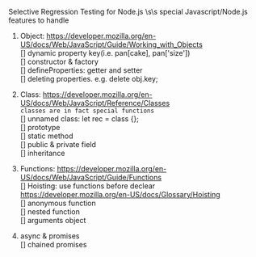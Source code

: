 Selective Regression Testing for Node.js
\s\s
special Javascript/Node.js features to handle
1) Object: https://developer.mozilla.org/en-US/docs/Web/JavaScript/Guide/Working_with_Objects <br /> 
	[] dynamic property key(i.e. pan[cake], pan['size']) <br />
	[] constructor & factory <br />
	[] defineProperties: getter and setter <br />
	[] deleting properties. e.g. delete obj.key;  <br />

2) Class: https://developer.mozilla.org/en-US/docs/Web/JavaScript/Reference/Classes <br />
   `classes are in fact special functions` <br />
	[] unnamed class: let rec = class {}; <br />
	[] prototype <br />
	[] static method <br />
	[] public & private field <br />
	[] inheritance <br />


3) Functions: https://developer.mozilla.org/en-US/docs/Web/JavaScript/Guide/Functions <br />
	[] Hoisting: use functions before declear https://developer.mozilla.org/en-US/docs/Glossary/Hoisting <br />
	[] anonymous function <br />
	[] nested function <br />
	[] arguments object <br />


4) async & promises <br />
	[] chained promises


